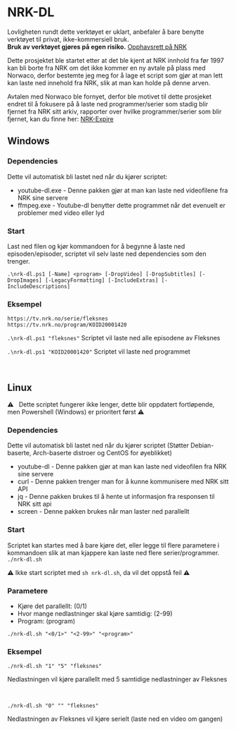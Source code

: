 # NRK-DL

Lovligheten rundt dette verktøyet er uklart, anbefaler å bare benytte verktøyet til privat, ikke-kommersiell bruk.<br>
**Bruk av verktøyet gjøres på egen risiko.** [Opphavsrett på NRK](https://www.nrk.no/etikk/opphavsrett-pa-nrk.no-1.2843522)

Dette prosjektet ble startet etter at det ble kjent at NRK innhold fra før 1997 kan bli borte fra NRK om det ikke kommer en ny avtale på plass med Norwaco, derfor bestemte jeg meg for å lage et script som gjør at man lett kan laste ned innehold fra NRK, slik at man kan holde på denne arven.

Avtalen med Norwaco ble fornyet, derfor ble motivet til dette prosjeket endret til å fokusere på å laste ned programmer/serier som stadig blir fjernet fra NRK sitt arkiv, rapporter over hvilke programmer/serier som blir fjernet, kan du finne her: [NRK-Expire](https://github.com/ljskatt/nrk-expire)

## Windows

### Dependencies

Dette vil automatisk bli lastet ned når du kjører scriptet:

- youtube-dl.exe - Denne pakken gjør at man kan laste ned videofilene fra NRK sine servere
- ffmpeg.exe - Youtube-dl benytter dette programmet når det evenuelt er problemer med video eller lyd

### Start

Last ned filen og kjør kommandoen for å begynne å laste ned episoden/episoder, scriptet vil selv laste ned dependencies som den trenger.

`.\nrk-dl.ps1 [-Name] <program> [-DropVideo] [-DropSubtitles] [-DropImages] [-LegacyFormatting] [-IncludeExtras] [-IncludeDescriptions]`

### Eksempel

```
https://tv.nrk.no/serie/fleksnes
https://tv.nrk.no/program/KOID20001420
```

`.\nrk-dl.ps1 "fleksnes"`
Scriptet vil laste ned alle episodene av Fleksnes

`.\nrk-dl.ps1 "KOID20001420"`
Scriptet vil laste ned programmet

<br>

## Linux
:warning: &nbsp; Dette scriptet fungerer ikke lenger, dette blir oppdatert fortløpende, men Powershell (Windows) er prioritert først :warning:

### Dependencies

Dette vil automatisk bli lastet ned når du kjører scriptet (Støtter Debian-baserte, Arch-baserte distroer og CentOS for øyeblikket)

- youtube-dl - Denne pakken gjør at man kan laste ned videofilen fra NRK sine servere
- curl - Denne pakken trenger man for å kunne kommunisere med NRK sitt API
- jq - Denne pakken brukes til å hente ut informasjon fra responsen til NRK sitt api
- screen - Denne pakken brukes når man laster ned parallellt

### Start
Scriptet kan startes med å bare kjøre det, eller legge til flere parametere i kommandoen slik at man kjappere kan laste ned flere serier/programmer.
`./nrk-dl.sh`

:warning: Ikke start scriptet med `sh nrk-dl.sh`, da vil det oppstå feil :warning:

### Parametere

- Kjøre det parallellt: (0/1)
- Hvor mange nedlastninger skal kjøre samtidig: (2-99)
- Program: (program)

`./nrk-dl.sh "<0/1>" "<2-99>" "<program>"`


### Eksempel

`./nrk-dl.sh "1" "5" "fleksnes"`

Nedlastningen vil kjøre parallellt med 5 samtidige nedlastninger av Fleksnes

<br>

`./nrk-dl.sh "0" "" "fleksnes"`

Nedlastningen av Fleksnes vil kjøre serielt (laste ned en video om gangen)
